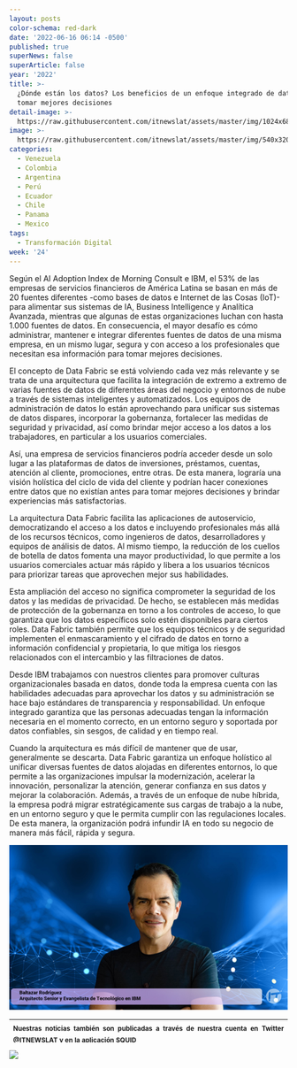 ```yaml
---
layout: posts
color-schema: red-dark
date: '2022-06-16 06:14 -0500'
published: true
superNews: false
superArticle: false
year: '2022'
title: >-
  ¿Dónde están los datos? Los beneficios de un enfoque integrado de datos para
  tomar mejores decisiones
detail-image: >-
  https://raw.githubusercontent.com/itnewslat/assets/master/img/1024x680/Baltazar-Rodriguez-g.jpg
image: >-
  https://raw.githubusercontent.com/itnewslat/assets/master/img/540x320/Baltazar-Rodriguez-p.jpg
categories:
  - Venezuela
  - Colombia
  - Argentina
  - Perú
  - Ecuador
  - Chile
  - Panama
  - Mexico
tags:
  - Transformación Digital
week: '24'
---
```

Según el AI Adoption Index de Morning Consult e IBM, el 53% de las empresas de servicios financieros de América Latina se basan en más de 20 fuentes diferentes -como bases de datos e Internet de las Cosas (IoT)- para alimentar sus sistemas de IA, Business Intelligence y Analítica Avanzada, mientras que algunas de estas organizaciones luchan con hasta 1.000 fuentes de datos. En consecuencia, el mayor desafío es cómo administrar, mantener e integrar diferentes fuentes de datos de una misma empresa, en un mismo lugar, segura y con acceso a los profesionales que necesitan esa información para tomar mejores decisiones.
 
El concepto de Data Fabric se está volviendo cada vez más relevante y se trata de una arquitectura que facilita la integración de extremo a extremo de varias fuentes de datos de diferentes áreas del negocio y entornos de nube a través de sistemas inteligentes y automatizados. Los equipos de administración de datos lo están aprovechando para unificar sus sistemas de datos dispares, incorporar la gobernanza, fortalecer las medidas de seguridad y privacidad, así como brindar mejor acceso a los datos a los trabajadores, en particular a los usuarios comerciales.
 
Así, una empresa de servicios financieros podría acceder desde un solo lugar a las plataformas de datos de inversiones, préstamos, cuentas, atención al cliente, promociones, entre otras. De esta manera, lograría una visión holística del ciclo de vida del cliente y podrían hacer conexiones entre datos que no existían antes para tomar mejores decisiones y brindar experiencias más satisfactorias.
 
La arquitectura Data Fabric facilita las aplicaciones de autoservicio, democratizando el acceso a los datos e incluyendo profesionales más allá de los recursos técnicos, como ingenieros de datos, desarrolladores y equipos de análisis de datos. Al mismo tiempo, la reducción de los cuellos de botella de datos fomenta una mayor productividad, lo que permite a los usuarios comerciales actuar más rápido y libera a los usuarios técnicos para priorizar tareas que aprovechen mejor sus habilidades.
 
Esta ampliación del acceso no significa comprometer la seguridad de los datos y las medidas de privacidad. De hecho, se establecen más medidas de protección de la gobernanza en torno a los controles de acceso, lo que garantiza que los datos específicos solo estén disponibles para ciertos roles. Data Fabric también permite que los equipos técnicos y de seguridad implementen el enmascaramiento y el cifrado de datos en torno a información confidencial y propietaria, lo que mitiga los riesgos relacionados con el intercambio y las filtraciones de datos.
 
Desde IBM trabajamos con nuestros clientes para promover culturas organizacionales basada en datos, donde toda la empresa cuenta con las habilidades adecuadas para aprovechar los datos y su administración se hace bajo estándares de transparencia y responsabilidad. Un enfoque integrado garantiza que las personas adecuadas tengan la información necesaria en el momento correcto, en un entorno seguro y soportada por datos confiables, sin sesgos, de calidad y en tiempo real.
 
Cuando la arquitectura es más difícil de mantener que de usar, generalmente se descarta. Data Fabric garantiza un enfoque holístico al unificar diversas fuentes de datos alojadas en diferentes entornos, lo que permite a las organizaciones impulsar la modernización, acelerar la innovación, personalizar la atención, generar confianza en sus datos y mejorar la colaboración. Además, a través de un enfoque de nube híbrida, la empresa podrá migrar estratégicamente sus cargas de trabajo a la nube, en un entorno seguro y que le permita cumplir con las regulaciones locales. De esta manera, la organización podrá infundir IA en todo su negocio de manera más fácil, rápida y segura.

![](https://raw.githubusercontent.com/itnewslat/assets/master/img/540x320/Baltazar-Rodriguez-p.jpg)

<table style="height: 42px;" width="569">
<tbody>
<tr>
<td style="text-align: justify;"><sub><strong>Nuestras noticias también son publicadas a través de nuestra cuenta en Twitter <a href="https://twitter.com/itnewslat?lang=es">@ITNEWSLAT</a> y en la aplicación <a href="https://squidapp.co/en/">SQUID</a></strong></sub></td>
</tr>
</tbody>
</table>

<img src="https://tracker.metricool.com/c3po.jpg?hash=56f88a41e39ab42c063cc51676587a04"/>